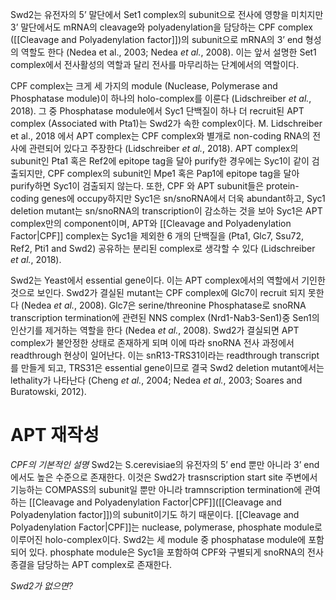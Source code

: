 Swd2는 유전자의 5’ 말단에서 Set1 complex의 subunit으로 전사에 영향을 미치지만 3’ 말단에서도 mRNA의 cleavage와 polyadenylation을 담당하는 CPF complex ([[Cleavage and Polyadenylation factor]])의 subunit으로 mRNA의 3’ end 형성의 역할도 한다 (Nedea et al., 2003; Nedea _et al._, 2008). 이는 앞서 설명한 Set1 complex에서 전사활성의 역할과 달리 전사를 마무리하는 단계에서의 역할이다.

CPF complex는 크게 세 가지의 module (Nuclease, Polymerase and Phosphatase module)이 하나의 holo-complex를 이룬다 (Lidschreiber _et al._, 2018). 그 중 Phosphatase module에서 Syc1 단백질이 하나 더 recruit된 APT complex (Associated with Pta1)는 Swd2가 속한 complex이다. M. Lidschreiber et al., 2018 에서 APT complex는 CPF complex와 별개로 non-coding RNA의 전사에 관련되어 있다고 주장한다 (Lidschreiber _et al._, 2018). APT complex의 subunit인 Pta1 혹은 Ref2에 epitope tag을 달아 purify한 경우에는 Syc1이 같이 검출되지만, CPF complex의 subunit인 Mpe1 혹은 Pap1에 epitope tag을 달아 purify하면 Syc1이 검출되지 않는다. 또한, CPF 와 APT subunit들은 protein-coding genes에 occupy하지만 Syc1은 sn/snoRNA에서 더욱 abundant하고, Syc1 deletion mutant는 sn/snoRNA의 transcription이 감소하는 것을 보아 Syc1은 APT complex만의 component이며, APT와 [[Cleavage and Polyadenylation Factor|CPF]] complex는 Syc1을 제외한 6 개의 단백질을 (Pta1, Glc7, Ssu72, Ref2, Pti1 and Swd2) 공유하는 분리된 complex로 생각할 수 있다 (Lidschreiber _et al._, 2018).

Swd2는 Yeast에서 essential gene이다. 이는 APT complex에서의 역할에서 기인한 것으로 보인다. Swd2가 결실된 mutant는 CPF complex에 Glc7이 recruit 되지 못한다 (Nedea _et al._, 2008). Glc7은 serine/threonine Phosphatase로 snoRNA transcription termination에 관련된 NNS complex (Nrd1-Nab3-Sen1)중 Sen1의 인산기를 제거하는 역할을 한다 (Nedea _et al._, 2008). Swd2가 결실되면 APT complex가 불안정한 상태로 존재하게 되며 이에 따라 snoRNA 전사 과정에서 readthrough 현상이 일어난다. 이는 snR13-TRS31이라는 readthrough transcript를 만들게 되고, TRS31은 essential gene이므로 결국 Swd2 deletion mutant에서는 lethality가 나타난다 (Cheng _et al._, 2004; Nedea _et al._, 2003; Soares and Buratowski, 2012).


# APT 재작성

*CPF의 기본적인 설명*
Swd2는 S.cerevisiae의 유전자의 5’ end 뿐만 아니라 3’ end에서도 높은 수준으로 존재한다. 이것은 Swd2가 trasnscription start site 주변에서 기능하는 COMPASS의 subunit일 뿐만 아니라 tramnscription termination에 관여하는 [[Cleavage and Polyadenylation Factor|CPF]]([[Cleavage and Polyadenylation factor]])의 subunit이기도 하기 때문이다. [[Cleavage and Polyadenylation Factor|CPF]]는 nuclease, polymerase, phosphate module로 이루어진 holo-complex이다. Swd2는 세 module 중 phosphatase module에 포함되어 있다. phosphate module은 Syc1을 포함하여 CPF와 구별되게 snoRNA의 전사종결을 담당하는 APT complex로 존재한다.

*Swd2가 없으면?*
